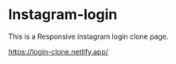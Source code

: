 # Instagram-login

 This is a Responsive instagram login clone page.
 
https://login-clone.netlify.app/
